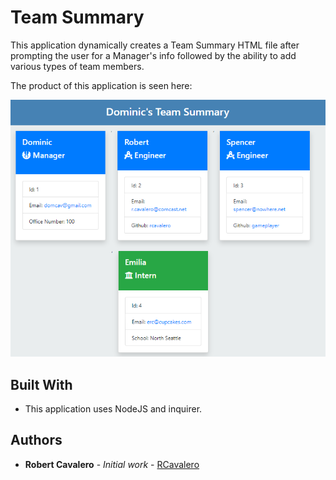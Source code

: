 # Team Summary


This application dynamically creates a Team Summary HTML file after prompting the user for a Manager's info followed by the ability to add various types of team members.  

The product of this application is seen here:

![Team Summary](assets/images/teamsummary.png)

## Built With

* This application uses NodeJS and inquirer.

## Authors

* **Robert Cavalero** - *Initial work* - [RCavalero](https://github.com/rcavalero)
